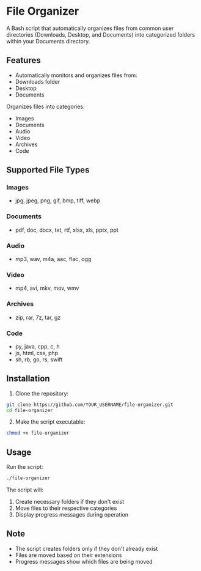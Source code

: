 # File Organizer

A Bash script that automatically organizes files from common user directories (Downloads, Desktop, and Documents) into categorized folders within your Documents directory.

## Features

- Automatically monitors and organizes files from:
- Downloads folder
- Desktop
- Documents

Organizes files into categories:
- Images
- Documents
- Audio
- Video
- Archives
- Code

## Supported File Types

### Images
- jpg, jpeg, png, gif, bmp, tiff, webp

### Documents
- pdf, doc, docx, txt, rtf, xlsx, xls, pptx, ppt

### Audio
- mp3, wav, m4a, aac, flac, ogg

### Video
- mp4, avi, mkv, mov, wmv

### Archives
- zip, rar, 7z, tar, gz

### Code
- py, java, cpp, c, h
- js, html, css, php
- sh, rb, go, rs, swift

## Installation

1. Clone the repository:
```bash
git clone https://github.com/YOUR_USERNAME/file-organizer.git
cd file-organizer
```

2. Make the script executable:
```bash
chmod +x file-organizer
```

## Usage

Run the script:
```bash
./file-organizer
```

The script will:
1. Create necessary folders if they don't exist
2. Move files to their respective categories
3. Display progress messages during operation

## Note

- The script creates folders only if they don't already exist
- Files are moved based on their extensions
- Progress messages show which files are being moved